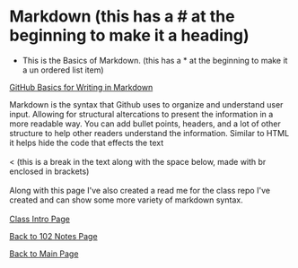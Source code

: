# Markdown (this has a # at the beginning to make it a heading)

* This is the Basics of Markdown. (this has a * at the beginning to make it a un ordered list item)

[GitHub Basics for Writing in Markdown](https://docs.github.com/en/get-started/writing-on-github/getting-started-with-writing-and-formatting-on-github/basic-writing-and-formatting-syntax)

Markdown is the syntax that Github uses to organize and understand user input. Allowing for structural altercations to present the information in a more readable way. You can add bullet points, headers, and a lot of other structure to help other readers understand the information. Similar to HTML it helps hide the code that effects the text<br>
<br>  < (this is a break in the text along with the space below, made with br enclosed in brackets)
<br>
<br>
Along with this page I've also created a read me for the class repo I've created and can show some more variety of markdown syntax. 
<br>
<br>
[Class Intro Page](https://github.com/CodrCam/-seattle-code-102d49)

[Back to 102 Notes Page](https://codrcam.github.io/reading-note/reading102.html)

[Back to Main Page](https://codrcam.github.io/reading-note/)
